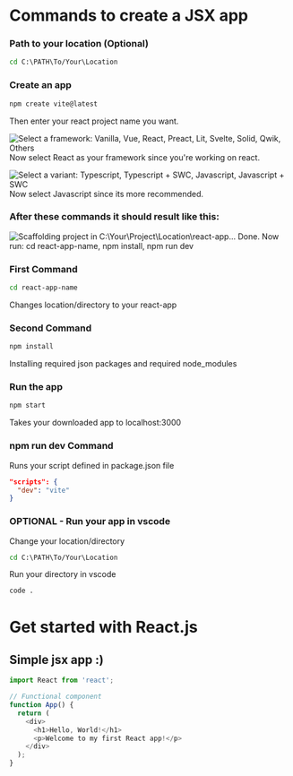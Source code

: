 # Commands to create a JSX app

### Path to your location (Optional)
```bash  
cd C:\PATH\To/Your\Location
```  

### Create an app
```bash
npm create vite@latest
```
Then enter your react project name you want.

![Select a framework: Vanilla, Vue, React, Preact, Lit, Svelte, Solid, Qwik, Others](1frameworkSelection.png)
Now select React as your framework since you're working on react.

![Select a variant: Typescript, Typescript + SWC, Javascript, Javascript + SWC](2variantSelection.png)
Now select Javascript since its more recommended.

### After these commands it should result like this:
![Scaffolding project in C:\Your\Project\Location\react-app... Done. Now run: cd react-app-name, npm install, npm run dev](3variantSelection.png)

### First Command
```bash
cd react-app-name
```
Changes location/directory to your react-app

### Second Command
```bash
npm install
```
Installing required json packages and required node_modules

### Run the app
```bash
npm start
```
Takes your downloaded app to localhost:3000

### npm run dev Command
Runs your script defined in package.json file
```json
"scripts": {
  "dev": "vite"
}
```

### OPTIONAL - Run your app in vscode
Change your location/directory
```bash  
cd C:\PATH\To/Your\Location
```
Run your directory in vscode
```bash
code .
```

# Get started with React.js
## Simple jsx app :)
```Javascript
import React from 'react';

// Functional component
function App() {
  return (
    <div>
      <h1>Hello, World!</h1>
      <p>Welcome to my first React app!</p>
    </div>
  );
}
```